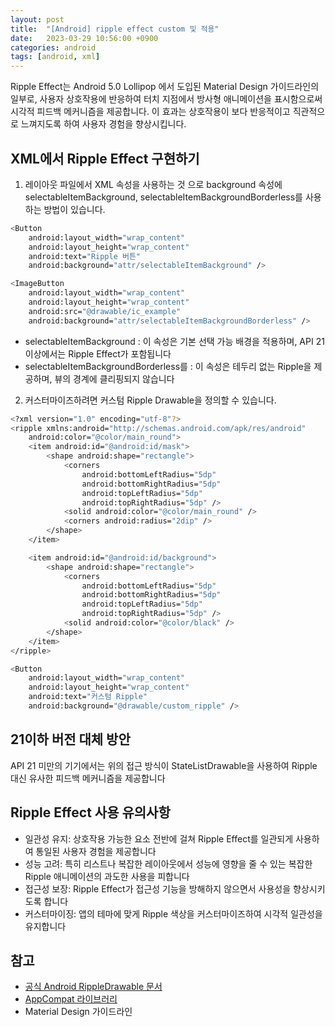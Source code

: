 ```yaml
---
layout: post
title:  "[Android] ripple effect custom 및 적용"
date:   2023-03-29 10:56:00 +0900
categories: android
tags: [android, xml]
---
```


Ripple Effect는 Android 5.0 Lollipop 에서 도입된 Material Design 가이드라인의 일부로, 사용자 상호작용에 반응하여 터치 지점에서 방사형 애니메이션을 표시함으로써 시각적 피드백 메커니즘을 제공합니다. 이 효과는 상호작용이 보다 반응적이고 직관적으로 느껴지도록 하여 사용자 경험을 향상시킵니다.

## XML에서 Ripple Effect 구현하기
1. 레이아웃 파일에서 XML 속성을 사용하는 것 으로 background 속성에 selectableItemBackground, selectableItemBackgroundBorderless를 사용하는 방법이 있습니다.
```bash
<Button
    android:layout_width="wrap_content"
    android:layout_height="wrap_content"
    android:text="Ripple 버튼"
    android:background="attr/selectableItemBackground" />

<ImageButton
    android:layout_width="wrap_content"
    android:layout_height="wrap_content"
    android:src="@drawable/ic_example"
    android:background="attr/selectableItemBackgroundBorderless" />
```
- selectableItemBackground : 이 속성은 기본 선택 가능 배경을 적용하며, API 21 이상에서는 Ripple Effect가 포함됩니다
- selectableItemBackgroundBorderless를 : 이 속성은 테두리 없는 Ripple을 제공하며, 뷰의 경계에 클리핑되지 않습니다

2. 커스터마이즈하려면 커스텀 Ripple Drawable을 정의할 수 있습니다.
```bash
<?xml version="1.0" encoding="utf-8"?>
<ripple xmlns:android="http://schemas.android.com/apk/res/android"
    android:color="@color/main_round">
    <item android:id="@android:id/mask">
        <shape android:shape="rectangle">
            <corners
                android:bottomLeftRadius="5dp"
                android:bottomRightRadius="5dp"
                android:topLeftRadius="5dp"
                android:topRightRadius="5dp" />
            <solid android:color="@color/main_round" />
            <corners android:radius="2dip" />
        </shape>
    </item>

    <item android:id="@android:id/background">
        <shape android:shape="rectangle">
            <corners
                android:bottomLeftRadius="5dp"
                android:bottomRightRadius="5dp"
                android:topLeftRadius="5dp"
                android:topRightRadius="5dp" />
            <solid android:color="@color/black" />
        </shape>
    </item>
</ripple>

<Button
    android:layout_width="wrap_content"
    android:layout_height="wrap_content"
    android:text="커스텀 Ripple"
    android:background="@drawable/custom_ripple" />
```

## 21이하 버전 대체 방안
API 21 미만의 기기에서는 위의 접근 방식이 StateListDrawable을 사용하여 Ripple 대신 유사한 피드백 메커니즘을 제공합니다

## Ripple Effect 사용 유의사항
- 일관성 유지: 상호작용 가능한 요소 전반에 걸쳐 Ripple Effect를 일관되게 사용하여 통일된 사용자 경험을 제공합니다
- 성능 고려: 특히 리스트나 복잡한 레이아웃에서 성능에 영향을 줄 수 있는 복잡한 Ripple 애니메이션의 과도한 사용을 피합니다
- 접근성 보장: Ripple Effect가 접근성 기능을 방해하지 않으면서 사용성을 향상시키도록 합니다
- 커스터마이징: 앱의 테마에 맞게 Ripple 색상을 커스터마이즈하여 시각적 일관성을 유지합니다


## 참고
- [공식 Android RippleDrawable 문서](https://developer.android.com/reference/android/graphics/drawable/RippleDrawable)
- [AppCompat 라이브러리](https://developer.android.com/jetpack/androidx/releases/appcompat?hl=ko)
- Material Design 가이드라인